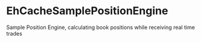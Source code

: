 EhCacheSamplePositionEngine
===========================

Sample Position Engine, calculating book positions while receiving real time trades

